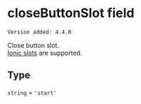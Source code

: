 # closeButtonSlot field

`Version added: 4.4.0`

Close button slot.  
[Ionic slots](https://ionicframework.com/docs/api/buttons) are supported.

## Type

`string` = `'start'`
